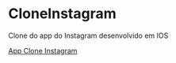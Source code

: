 # CloneInstagram
Clone do app do Instagram desenvolvido em IOS

[App Clone Instagram](https://github.com/ElieloJr/CloneInstagram/blob/main/Instagram/Instagram/Assets.xcassets/Instagram.gif)
